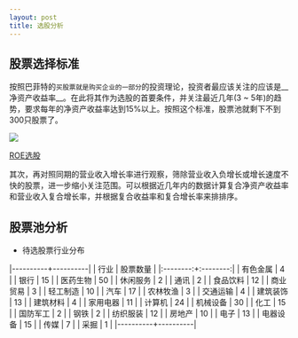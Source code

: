 ```yaml
---
layout: post
title: 选股分析
---
```


## 股票选择标准

按照巴菲特的`买股票就是购买企业的一部分`的投资理论，投资者最应该关注的应该是__净资产收益率__。在此将其作为选股的首要条件，并关注最近几年(3 ~ 5年)的趋势，要求每年的净资产收益率达到15%以上。按照这个标准，股票池就剩下不到300只股票了。

![](http://7xonmk.com1.z0.glb.clouddn.com/ROE选股结果.PNG)

[ROE选股](http://7xonmk.com1.z0.glb.clouddn.com/ROE选股.xlsx)

其次，再对照同期的营业收入增长率进行观察，筛除营业收入负增长或增长速度不快的股票，进一步缩小关注范围。可以根据近几年内的数据计算复合净资产收益率和营业收入复合增长率，并根据复合收益率和复合增长率来排排序。

## 股票池分析

* 待选股票行业分布

|----------+----------|
| 行业     | 股票数量 |
|:--------:+:--------:|
| 有色金属 | 4        |
| 银行     | 15       |
| 医药生物 | 50       |
| 休闲服务 | 2        |
| 通讯     | 2        |
| 食品饮料 | 12       |
| 商业贸易 | 3        |
| 轻工制造 | 10       |
| 汽车     | 17       |
| 农林牧渔 | 3        |
| 交通运输 | 4        |
| 建筑装饰 | 13       |
| 建筑材料 | 4        |
| 家用电器 | 11       |
| 计算机   | 24       |
| 机械设备 | 30       |
| 化工     | 15       |
| 国防军工 | 2        |
| 钢铁     | 2        |
| 纺织服装 | 12       |
| 房地产   | 10       |
| 电子     | 13       |
| 电器设备 | 15       |
| 传媒     | 7        |
| 采掘     | 1        |
|----------+----------|
